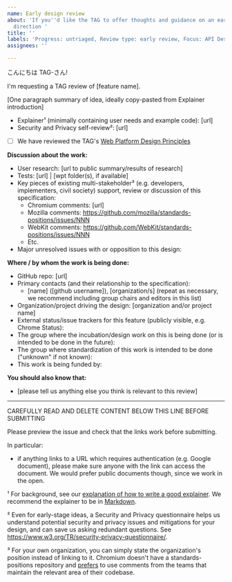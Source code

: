 ```yaml
---
name: Early design review
about: 'If you''d like the TAG to offer thoughts and guidance on an early-stage design
  direction '
title: ''
labels: 'Progress: untriaged, Review type: early review, Focus: API Design (pending), Focus: Accessibility (pending), Focus: Internationalization (pending), Focus: Web architecture (pending), Focus: Security (pending), Focus: Privacy (pending)'
assignees: ''

---
```


こんにちは TAG-さん!

I'm requesting a TAG review of [feature name].

[One paragraph summary of idea, ideally copy-pasted from Explainer introduction]

  - Explainer¹ (minimally containing user needs and example code): [url]
  - Security and Privacy self-review²: [url]
  - [ ] We have reviewed the TAG's [Web Platform Design Principles](https://www.w3.org/TR/design-principles/)

**Discussion about the work:**

  - User research: [url to public summary/results of research]
  - Tests: [url] | [wpt folder(s), if available]
  - Key pieces of existing multi-stakeholder³ (e.g. developers, implementers, civil society) support, review or discussion of this specification:
    - Chromium comments: [url]
    - Mozilla comments: https://github.com/mozilla/standards-positions/issues/NNN
    - WebKit comments: https://github.com/WebKit/standards-positions/issues/NNN
    - Etc.
  - Major unresolved issues with or opposition to this design:

**Where / by whom the work is being done:**

  - GitHub repo: [url]
  - Primary contacts (and their relationship to the specification):
      - [name] ([github username]), [organization/s] (repeat as necessary, we recommend including group chairs and editors in this list)
  - Organization/project driving the design: [organization and/or project name]
  - External status/issue trackers for this feature (publicly visible, e.g. Chrome Status):
  - The group where the incubation/design work on this is being done (or is intended to be done in the future):
  - The group where standardization of this work is intended to be done ("unknown" if not known):
  - This work is being funded by:

**You should also know that:**

  - [please tell us anything else you think is relevant to this review]

------------------------------------------------------------------------------------
CAREFULLY READ AND DELETE CONTENT BELOW THIS LINE BEFORE SUBMITTING

Please preview the issue and check that the links work before submitting.

In particular:
* if anything links to a URL which requires authentication (e.g. Google document), please make sure anyone with the link can access the document. We would prefer public documents though, since we work in the open.

¹ For background, see our [explanation of how to write a good explainer](https://tag.w3.org/explainers/). We recommend the explainer to be in [Markdown](https://github.github.com/gfm/).

² Even for early-stage ideas, a Security and Privacy questionnaire helps us understand potential security and privacy issues and mitigations for your design, and can save us asking redundant questions. See https://www.w3.org/TR/security-privacy-questionnaire/.

³ For your own organization, you can simply state the organization's position instead of linking to it. Chromium doesn't have a standards-positions repository and [prefers](https://source.chromium.org/chromium/chromium/src/+/main:docs/standards/positions/GoogleChrome/README.md) to use comments from the teams that maintain the relevant area of their codebase.
